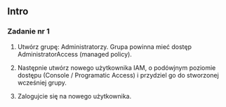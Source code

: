 ## Intro

### Zadanie nr 1

1. Utwórz  grupę: Administratorzy. Grupa  powinna mieć dostęp AdministratorAccess (managed policy). 

2. Następnie utwórz nowego użytkownika IAM, o podówjnym poziomie dostępu (Console / Programatic Access) i przydziel go do stworzonej wcześniej grupy.​

3. Zalogujcie się na nowego użytkownika.